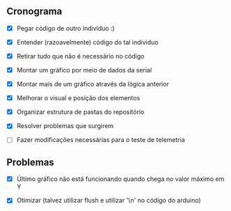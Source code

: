 ## Cronograma

- [X] Pegar código de outro indivíduo :)

- [X] Entender (razoavelmente) código do tal indivíduo

- [X] Retirar tudo que não é necessário no código

- [X] Montar um gráfico por meio de dados da serial

- [X] Montar mais de um gráfico através da lógica anterior

- [X] Melhorar o visual e posição dos elementos

- [X] Organizar estrutura de pastas do repositório

- [X] Resolver problemas que surgirem

- [ ] Fazer modificações necessárias para o teste de telemetria

## Problemas

- [X] Último gráfico não está funcionando quando chega no valor máximo em Y

- [X] Otimizar (talvez utilizar flush e utilizar '\n' no código do arduino)